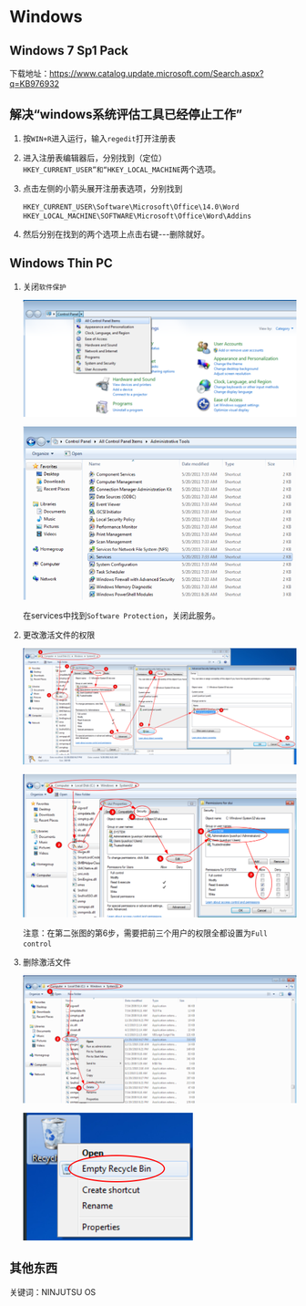 # Windows


## Windows 7 Sp1 Pack

下载地址：https://www.catalog.update.microsoft.com/Search.aspx?q=KB976932

## 解决“windows系统评估工具已经停止工作”

1. 按`WIN+R`进入运行，输入`regedit`打开注册表

1. 进入注册表编辑器后，分别找到（定位）`HKEY_CURRENT_USER”和“HKEY_LOCAL_MACHINE`两个选项。

1. 点击左侧的小箭头展开注册表选项，分别找到

    ```text
    HKEY_CURRENT_USER\Software\Microsoft\Office\14.0\Word
    HKEY_LOCAL_MACHINE\SOFTWARE\Microsoft\Office\Word\Addins
    ```

1. 然后分别在找到的两个选项上点击右键---删除就好。

## Windows Thin PC

1. 关闭`软件保护`

    ![image_2021-07-21-13-31-07](assets/README/image_2021-07-21-13-31-07.png)

    ![image_2021-07-21-13-32-15](assets/README/image_2021-07-21-13-32-15.png)

    在services中找到`Software Protection`，关闭此服务。

2. 更改激活文件的权限

    ![image_2021-07-21-13-48-07](assets/README/image_2021-07-21-13-48-07.png)

    ![image_2021-07-21-13-51-36](assets/README/image_2021-07-21-13-51-36.png)

    注意：在第二张图的第6步，需要把前三个用户的权限全都设置为`Full control`

3. 删除激活文件

    ![image_2021-07-21-13-59-23](assets/README/image_2021-07-21-13-59-23.png)

    ![image_2021-07-21-14-00-16](assets/README/image_2021-07-21-14-00-16.png)
## 其他东西

关键词：NINJUTSU OS

